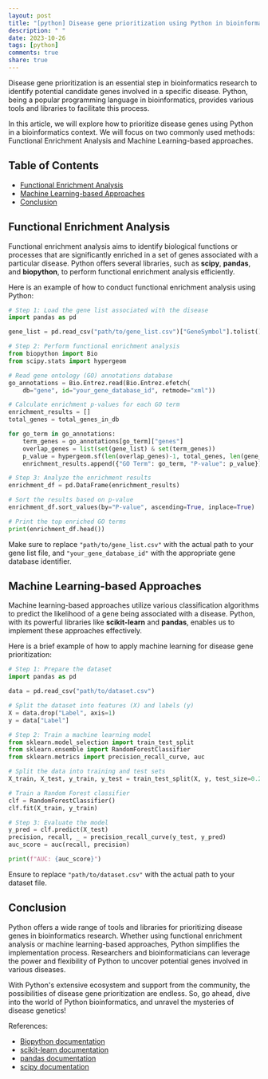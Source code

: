 ```yaml
---
layout: post
title: "[python] Disease gene prioritization using Python in bioinformatics"
description: " "
date: 2023-10-26
tags: [python]
comments: true
share: true
---
```


Disease gene prioritization is an essential step in bioinformatics research to identify potential candidate genes involved in a specific disease. Python, being a popular programming language in bioinformatics, provides various tools and libraries to facilitate this process.

In this article, we will explore how to prioritize disease genes using Python in a bioinformatics context. We will focus on two commonly used methods: Functional Enrichment Analysis and Machine Learning-based approaches.

## Table of Contents
- [Functional Enrichment Analysis](#functional-enrichment-analysis)
- [Machine Learning-based Approaches](#machine-learning-based-approaches)
- [Conclusion](#conclusion)

## Functional Enrichment Analysis

Functional enrichment analysis aims to identify biological functions or processes that are significantly enriched in a set of genes associated with a particular disease. Python offers several libraries, such as **scipy**, **pandas**, and **biopython**, to perform functional enrichment analysis efficiently.

Here is an example of how to conduct functional enrichment analysis using Python:

```python
# Step 1: Load the gene list associated with the disease
import pandas as pd

gene_list = pd.read_csv("path/to/gene_list.csv")["GeneSymbol"].tolist()

# Step 2: Perform functional enrichment analysis
from biopython import Bio
from scipy.stats import hypergeom

# Read gene ontology (GO) annotations database
go_annotations = Bio.Entrez.read(Bio.Entrez.efetch(
    db="gene", id="your_gene_database_id", retmode="xml"))

# Calculate enrichment p-values for each GO term
enrichment_results = []
total_genes = total_genes_in_db

for go_term in go_annotations:
    term_genes = go_annotations[go_term]["genes"]
    overlap_genes = list(set(gene_list) & set(term_genes))
    p_value = hypergeom.sf(len(overlap_genes)-1, total_genes, len(gene_list), len(term_genes))
    enrichment_results.append({"GO Term": go_term, "P-value": p_value})

# Step 3: Analyze the enrichment results
enrichment_df = pd.DataFrame(enrichment_results)

# Sort the results based on p-value
enrichment_df.sort_values(by="P-value", ascending=True, inplace=True)

# Print the top enriched GO terms
print(enrichment_df.head())
```

Make sure to replace `"path/to/gene_list.csv"` with the actual path to your gene list file, and `"your_gene_database_id"` with the appropriate gene database identifier.

## Machine Learning-based Approaches

Machine learning-based approaches utilize various classification algorithms to predict the likelihood of a gene being associated with a disease. Python, with its powerful libraries like **scikit-learn** and **pandas**, enables us to implement these approaches effectively.

Here is a brief example of how to apply machine learning for disease gene prioritization:

```python
# Step 1: Prepare the dataset
import pandas as pd

data = pd.read_csv("path/to/dataset.csv")

# Split the dataset into features (X) and labels (y)
X = data.drop("Label", axis=1)
y = data["Label"]

# Step 2: Train a machine learning model
from sklearn.model_selection import train_test_split
from sklearn.ensemble import RandomForestClassifier
from sklearn.metrics import precision_recall_curve, auc

# Split the data into training and test sets
X_train, X_test, y_train, y_test = train_test_split(X, y, test_size=0.2, random_state=42)

# Train a Random Forest classifier
clf = RandomForestClassifier()
clf.fit(X_train, y_train)

# Step 3: Evaluate the model
y_pred = clf.predict(X_test)
precision, recall, _ = precision_recall_curve(y_test, y_pred)
auc_score = auc(recall, precision)

print(f"AUC: {auc_score}")
```

Ensure to replace `"path/to/dataset.csv"` with the actual path to your dataset file.

## Conclusion

Python offers a wide range of tools and libraries for prioritizing disease genes in bioinformatics research. Whether using functional enrichment analysis or machine learning-based approaches, Python simplifies the implementation process. Researchers and bioinformaticians can leverage the power and flexibility of Python to uncover potential genes involved in various diseases.

With Python's extensive ecosystem and support from the community, the possibilities of disease gene prioritization are endless. So, go ahead, dive into the world of Python bioinformatics, and unravel the mysteries of disease genetics!

References:
- [Biopython documentation](https://biopython.org/)
- [scikit-learn documentation](https://scikit-learn.org/)
- [pandas documentation](https://pandas.pydata.org/)
- [scipy documentation](https://docs.scipy.org/)